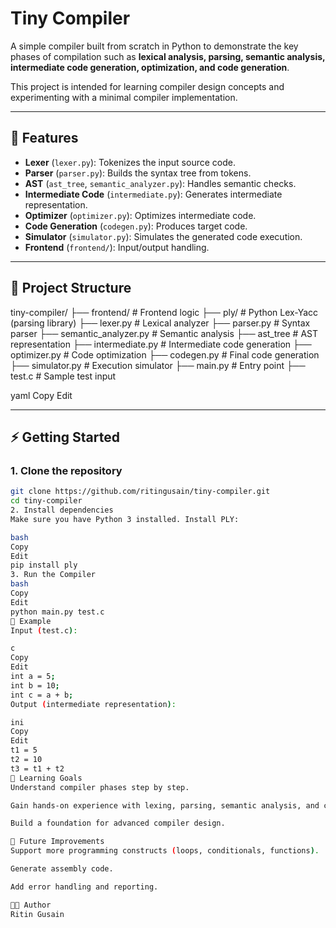 # Tiny Compiler

A simple compiler built from scratch in Python to demonstrate the key phases of compilation such as **lexical analysis, parsing, semantic analysis, intermediate code generation, optimization, and code generation**.  

This project is intended for learning compiler design concepts and experimenting with a minimal compiler implementation.

---

## 🚀 Features
- **Lexer** (`lexer.py`): Tokenizes the input source code.
- **Parser** (`parser.py`): Builds the syntax tree from tokens.
- **AST** (`ast_tree`, `semantic_analyzer.py`): Handles semantic checks.
- **Intermediate Code** (`intermediate.py`): Generates intermediate representation.
- **Optimizer** (`optimizer.py`): Optimizes intermediate code.
- **Code Generation** (`codegen.py`): Produces target code.
- **Simulator** (`simulator.py`): Simulates the generated code execution.
- **Frontend** (`frontend/`): Input/output handling.

---

## 📂 Project Structure
tiny-compiler/
├── frontend/ # Frontend logic
├── ply/ # Python Lex-Yacc (parsing library)
├── lexer.py # Lexical analyzer
├── parser.py # Syntax parser
├── semantic_analyzer.py # Semantic analysis
├── ast_tree # AST representation
├── intermediate.py # Intermediate code generation
├── optimizer.py # Code optimization
├── codegen.py # Final code generation
├── simulator.py # Execution simulator
├── main.py # Entry point
├── test.c # Sample test input

yaml
Copy
Edit

---

## ⚡ Getting Started

### 1. Clone the repository
```bash
git clone https://github.com/ritingusain/tiny-compiler.git
cd tiny-compiler
2. Install dependencies
Make sure you have Python 3 installed. Install PLY:

bash
Copy
Edit
pip install ply
3. Run the Compiler
bash
Copy
Edit
python main.py test.c
🧪 Example
Input (test.c):

c
Copy
Edit
int a = 5;
int b = 10;
int c = a + b;
Output (intermediate representation):

ini
Copy
Edit
t1 = 5
t2 = 10
t3 = t1 + t2
📖 Learning Goals
Understand compiler phases step by step.

Gain hands-on experience with lexing, parsing, semantic analysis, and code generation.

Build a foundation for advanced compiler design.

📌 Future Improvements
Support more programming constructs (loops, conditionals, functions).

Generate assembly code.

Add error handling and reporting.

👨‍💻 Author
Ritin Gusain
